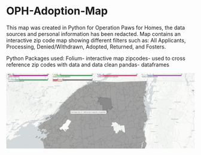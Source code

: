 # OPH-Adoption-Map
This map was created in Python for Operation Paws for Homes, the data sources and personal information has been redacted.
Map contains an interactive zip code map showing different filters such as: All Applicants, Processing, Denied/Withdrawn, Adopted, Returned, and Fosters.

Python Packages used:
Folium- interactive map
zipcodes- used to cross reference zip codes with data and data clean
pandas- dataframes

![alt text](1.PNG)

